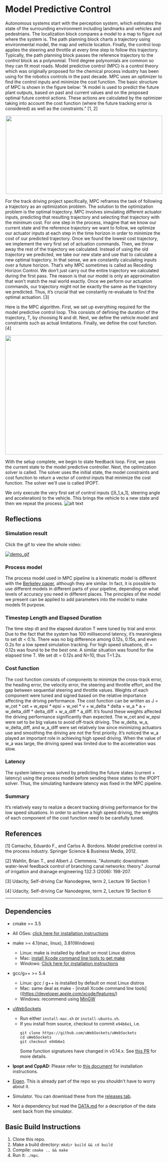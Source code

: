 # Model Predictive Control
Autonomous systems start with the perception system, which estimates the state of the surrounding environment including landmarks and vehicles and pedestrians. The localization block compares a model to a map to figure out where the system is. The path planning block charts a trajectory using environmental model, the map and vehicle location. Finally, the control loop applies the steering and throttle at every time step to follow this trajectory. Typically, the path planning block passes the reference trajectory to the control block as a polynomial. Third degree polynomials are common so they can fit most roads.
Model predictive control (MPC) is a control theory which was originally proposed for the chemical process industry has been using for the robotics controls in the past decade. MPC uses an optimizer to find the control inputs and minimize the cost function. The basic structure of MPC is shown in the figure below: “A model is used to predict the future plant outputs, based on past and current values and on the proposed optimal future control actions. These actions are calculated by the optimizer taking into account the cost function (where the future tracking error is considered) as well as the constraints.” [1, 2] 
<p align="center">
  <img src="https://github.com/jwangjie/SDC-MPC-Project/blob/master/Figures/Basic%20Structure%20of%20MPC.png" 
       width="500px" height="250px"/>
</p>

For the track driving project specifically, MPC reframes the task of following a trajectory as an optimization problem. The solution to the optimization problem is the optimal trajectory. MPC involves simulating different actuator inputs, predicting that resulting trajectory and selecting that trajectory with the minimum cost. For one step in the process, imagine that we know our current state and the reference trajectory we want to follow, we optimize our actuator inputs at each step in the time horizon in order to minimize the cost of our predicted trajectory. Once we found the lowest cost trajectory, we implement the very first set of actuation commands. Then, we throw away the rest of the trajectory we calculated. Instead of using the old trajectory we predicted, we take our new state and use that to calculate a new optimal trajectory. In that sense, we are constantly calculating inputs over a future horizon. That’s why MPC sometimes is called as Receding Horizon Control. We don’t just carry out the entire trajectory we calculated during the first pass. The reason is that our model is only an approximation that won’t match the real world exactly. Once we perform our actuation commands, our trajectory might not be exactly the same as the trajectory we predicted. Thus, it’s crucial that we constantly re-evaluate to find the optimal actuation. [3]

Here is the MPC algorithm. First, we set up everything required for the model predictive control loop. This consists of defining the duration of the trajectory, T, by choosing N and dt. Next, we define the vehicle model and constraints such as actual limitations. Finally, we define the cost function. [4]
<p align="center">
  <img src="https://github.com/jwangjie/SDC-MPC-Project/blob/master/Figures/MPC_setup.png" 
       width="680px" height="380px"/>
</p>

With the setup complete, we begin to state feedback loop. First, we pass the current state to the model predictive controller. Next, the optimization solver is called. The solver uses the initial state, the model constraints and cost function to return a vector of control inputs that minimize the cost function. The solver we'll use is called IPOPT. 

We only execute the very first set of control inputs ([δ_1,a_1], steering angle and acceleration) to the vehicle. This brings the vehicle to a new state and then we repeat the process.
![alt text](https://github.com/jwangjie/SDC-MPC-Project/blob/master/Figures/MPC_loop.png)

## Reflections
### Simulation result
Click the gif to view the whole video: 

[![demo_gif](https://github.com/jwangjie/SDC-MPC-Project/blob/master/Figures/MPC.gif)](https://youtu.be/27frle_pqPE)

### Process model
The process model used in MPC pipeline is a kinematic model is different with the [Berkeley paper](http://www.me.berkeley.edu/~frborrel/pdfpub/IV_KinematicMPC_jason.pdf), although they are similar. In fact, it is possible to use different models in different parts of your pipeline, depending on what levels of accuracy you need in different places. The principles of the model we present can be applied to add parameters into the model to make models fit purpose. 
### Timestep Length and Elapsed Duration 
The time step dt and the elapsed duration T were tuned by trial and error. Due to the fact that the system has 100 millisecond latency, it’s meaningless to set dt < 0.1s. There was no big difference among 0.12s, 0.15s, and even 0.2s for a low speed simulation tracking. For high speed situations, dt = 0.12s was found to be the best one. A similar situation was found for the elapsed time T. We set dt = 0.12s and N=10, thus T=1.2s. 
### Cost function 
The cost function consists of components to minimize the cross-track error, the heading error, the velocity error, the steering and throttle effort, and the gap between sequential steering and throttle values. Weights of each component were tuned and signed based on the relative importance affecting the driving performance. The cost function can be written as J = w_cet * cet + w_epsi * epsi + w_vel * v + w_delta * delta + w_a * a + w_delta_diff * delta_diff + w_a_diff * a_diff. It’s found these weights affected the driving performance significantly than expected. The w_cet and w_epsi were set to be big values to avoid off-track driving. The w_delta, w_a, w_delta_diff, and w_a_diff were set relatively low since minimizing actuators use and smoothing the driving are not the first priority. It’s noticed the w_a played an important role in achieving high speed driving. When the value of w_a was large, the driving speed was limited due to the acceleration was slow. 
### Latency
The system latency was solved by predicting the future states (current + latency) using the process model before sending these states to the IPOPT solver. Thus, the simulating hardware latency was fixed in the MPC pipeline. 
### Summary
It’s relatively easy to realize a decent tracking driving performance for the low speed situations. In order to achieve a high speed driving, the weights of each component of the cost function need to be carefully tuned. 

## References
[1] Camacho, Eduardo F., and Carlos A. Bordons. Model predictive control in the process industry. Springer Science & Business Media, 2012.

[2] Wahlin, Brian T., and Albert J. Clemmens. "Automatic downstream water-level feedback control of branching canal networks: theory." Journal of irrigation and drainage engineering 132.3 (2006): 198-207.

[3] Udacity, Self-driving Car Nanodegree, term 2, Lecture 19 Section 1

[4] Udacity, Self-driving Car Nanodegree, term 2, Lecture 19 Section 6


---
## Dependencies

* cmake >= 3.5
 * All OSes: [click here for installation instructions](https://cmake.org/install/)
* make >= 4.1(mac, linux), 3.81(Windows)
  * Linux: make is installed by default on most Linux distros
  * Mac: [install Xcode command line tools to get make](https://developer.apple.com/xcode/features/)
  * Windows: [Click here for installation instructions](http://gnuwin32.sourceforge.net/packages/make.htm)
* gcc/g++ >= 5.4
  * Linux: gcc / g++ is installed by default on most Linux distros
  * Mac: same deal as make - [install Xcode command line tools]((https://developer.apple.com/xcode/features/)
  * Windows: recommend using [MinGW](http://www.mingw.org/)
* [uWebSockets](https://github.com/uWebSockets/uWebSockets)
  * Run either `install-mac.sh` or `install-ubuntu.sh`.
  * If you install from source, checkout to commit `e94b6e1`, i.e.
    ```
    git clone https://github.com/uWebSockets/uWebSockets
    cd uWebSockets
    git checkout e94b6e1
    ```
    Some function signatures have changed in v0.14.x. See [this PR](https://github.com/udacity/CarND-MPC-Project/pull/3) for more details.

* **Ipopt and CppAD:** Please refer to [this document](https://github.com/udacity/CarND-MPC-Project/blob/master/install_Ipopt_CppAD.md) for installation instructions.
* [Eigen](http://eigen.tuxfamily.org/index.php?title=Main_Page). This is already part of the repo so you shouldn't have to worry about it.
* Simulator. You can download these from the [releases tab](https://github.com/udacity/self-driving-car-sim/releases).
* Not a dependency but read the [DATA.md](./DATA.md) for a description of the data sent back from the simulator.


## Basic Build Instructions

1. Clone this repo.
2. Make a build directory: `mkdir build && cd build`
3. Compile: `cmake .. && make`
4. Run it: `./mpc`.
